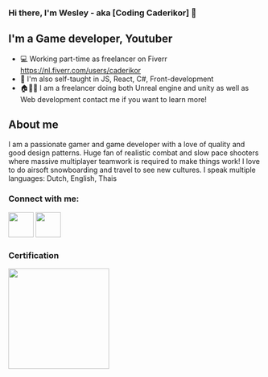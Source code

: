 ### Hi there, I'm Wesley - aka [Coding Caderikor] 🙋

## I'm a Game developer, Youtuber
- 💻 Working part-time as freelancer on Fiverr https://nl.fiverr.com/users/caderikor
- 📖 I'm also self-taught in JS, React, C#, Front-development
- 🏠👨‍💻 I am a freelancer doing both Unreal engine and unity as well as Web development contact me if you want to learn more!

## About me

I am a passionate gamer and game developer with a love of quality and good design patterns. Huge fan of realistic combat and slow pace shooters where massive multiplayer teamwork is required to make things work!
I love to do airsoft snowboarding and travel to see new cultures.
I speak multiple languages: Dutch, English, Thais

### Connect with me:

[<img src="https://yt3.ggpht.com/ytc/AAUvwngytTGNxTh-n4C6TLomue6cb2bYni4XMnzG1m0mOA=s900-c-k-c0x00ffffff-no-rj" width="50px"/>](https://discord.gg/MjMJTfRxnE)
[<img src="https://www.youtube.com/img/desktop/yt_1200.png" width="50px"/>](https://www.youtube.com/@codingcaderikor)

### Certification ###
[<img src="https://global-uploads.webflow.com/5ee34869dd28cd4237e2a5f2/5f58fea7e8de69c05d92390e_cropped-logo%20liggend.png" width="200px"/>](https://www.wincacademy.nl/)
